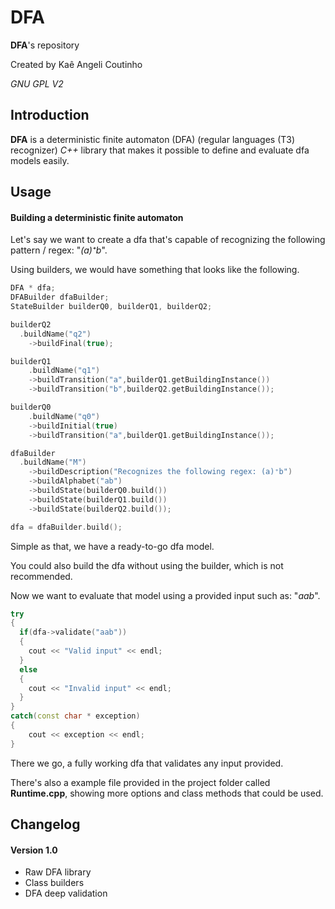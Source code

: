 # DFA

**DFA**'s repository

Created by Kaê Angeli Coutinho

_GNU GPL V2_

## Introduction

**DFA** is a deterministic finite automaton (DFA) (regular languages (T3) recognizer) _C++_ library that makes it possible to define and evaluate dfa models easily.

## Usage

#### Building a deterministic finite automaton

Let's say we want to create a dfa that's capable of recognizing the following pattern / regex: "_(a)⁺b_".

Using builders, we would have something that looks like the following.

``` cpp
DFA * dfa;
DFABuilder dfaBuilder;
StateBuilder builderQ0, builderQ1, builderQ2;

builderQ2
  .buildName("q2")
	->buildFinal(true);

builderQ1
	.buildName("q1")
	->buildTransition("a",builderQ1.getBuildingInstance())
	->buildTransition("b",builderQ2.getBuildingInstance());

builderQ0
	.buildName("q0")
	->buildInitial(true)
	->buildTransition("a",builderQ1.getBuildingInstance());

dfaBuilder
  .buildName("M")
	->buildDescription("Recognizes the following regex: (a)⁺b")
	->buildAlphabet("ab")
	->buildState(builderQ0.build())
	->buildState(builderQ1.build())
	->buildState(builderQ2.build());

dfa = dfaBuilder.build();
```

Simple as that, we have a ready-to-go dfa model.

You could also build the dfa without using the builder, which is not recommended.

Now we want to evaluate that model using a provided input such as: "_aab_".

``` cpp
try
{
  if(dfa->validate("aab"))
  {
    cout << "Valid input" << endl;
  }
  else
  {
    cout << "Invalid input" << endl;
  }
}
catch(const char * exception)
{
	cout << exception << endl;
}
```

There we go, a fully working dfa that validates any input provided.

There's also a example file provided in the project folder called **Runtime.cpp**, showing more options and class methods that could be used.

## Changelog

#### Version 1.0

<ul>
  <li>Raw DFA library</li>
  <li>Class builders</li>
  <li>DFA deep validation</li>
</ul>